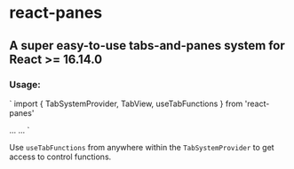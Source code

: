 # react-panes
## A super easy-to-use tabs-and-panes system for React >= 16.14.0 
### Usage:

`
import { TabSystemProvider, TabView, useTabFunctions } from 'react-panes'

<TabSystemProvider>
 ...
 <TabView />
 ...
</TabSystemProvider>
`

Use `useTabFunctions` from anywhere within the `TabSystemProvider` to get access to control functions.